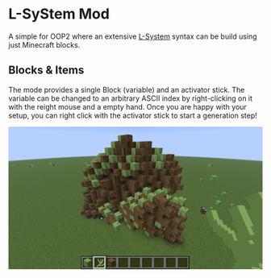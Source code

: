 # L-SyStem Mod

A simple for OOP2 where an extensive [L-System](https://en.wikipedia.org/wiki/L-system) syntax can be build using just Minecraft blocks.

## Blocks & Items

The mode provides a single Block (variable) and an activator stick. The variable can be changed to an arbitrary ASCII index by right-clicking on it with the reight mouse and a empty hand. Once you are happy with your setup, you can right click with the activator stick to start a generation step!

![](figures/demo.png)